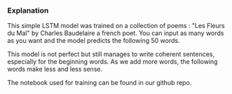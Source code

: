 ### Explanation

This simple LSTM model was trained on a collection of poems : "Les Fleurs du Mal" by Charles Baudelaire a french poet. You can input as many words as you want and the model predicts the following 50 words.

This model is not perfect but still manages to write coherent sentences, especially for the beginning words. As we add more words, the following words make less and less sense.

The notebook used for training can be found in our github repo.